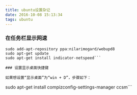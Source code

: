 ```yaml
---
title: ubuntu设置杂记
date: 2016-10-08 15:13:34
tags: ubuntu
---
```

### 在任务栏显示网速
```
sudo add-apt-repository ppa:nilarimogard/webupd8
sudo apt-get update
sudo apt-get install indicator-netspeed```

### 设置显示桌面快捷键

如果想设置“显示桌面”为“win + D”，步骤如下：
```
sudo apt-get install compizconfig-settings-manager
ccsm```


